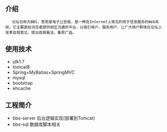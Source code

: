 ﻿
## 介绍
       论坛也称为BBS，意思是电子公告板，是一种在Internet上常见的用于信息服务的Web系统，它主要是给浏览者提供相互沟通的平台，以吸引用户，服务用户，让广大用户群体在论坛上发表自我意见、提出自我看法，集思广益。
   
## 使用技术

- jdk1.7
- tomcat8
- Spring+MyBatias+SpringMVC
- mysql
- bootstrap
- ehcache


## 工程简介
  
   - bbs-server 后台逻辑实现(部署到Tomcat)
   - bbs-sql 数据库脚本相关

